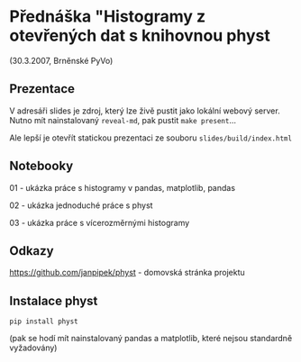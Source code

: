 # Přednáška "Histogramy z otevřených dat s knihovnou physt

(30.3.2007, Brněnské PyVo)

## Prezentace

V adresáři slides je zdroj, který lze živě pustit jako lokální webový server. Nutno mít nainstalovaný `reveal-md`, pak pustit `make present`...

Ale lepší je otevřít statickou prezentaci ze souboru `slides/build/index.html`

## Notebooky

01 - ukázka práce s histogramy v pandas, matplotlib, pandas

02 - ukázka jednoduché práce s physt

03 - ukázka práce s vícerozměrnými histogramy

## Odkazy 

<https://github.com/janpipek/physt> - domovská stránka projektu

## Instalace physt

```
pip install physt
```

(pak se hodí mít nainstalovaný pandas a matplotlib, které nejsou standardně vyžadovány)
